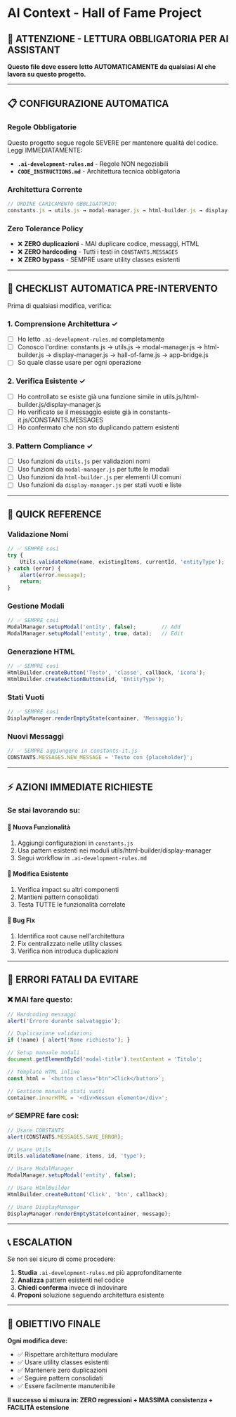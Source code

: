 # AI Context - Hall of Fame Project

## 🚨 ATTENZIONE - LETTURA OBBLIGATORIA PER AI ASSISTANT

**Questo file deve essere letto AUTOMATICAMENTE da qualsiasi AI che lavora su questo progetto.**

---

## 📋 CONFIGURAZIONE AUTOMATICA

### **Regole Obbligatorie**
Questo progetto segue regole SEVERE per mantenere qualità del codice. Leggi IMMEDIATAMENTE:
- **`.ai-development-rules.md`** - Regole NON negoziabili
- **`CODE_INSTRUCTIONS.md`** - Architettura tecnica obbligatoria

### **Architettura Corrente**
```javascript
// ORDINE CARICAMENTO OBBLIGATORIO:
constants.js → utils.js → modal-manager.js → html-builder.js → display-manager.js → hall-of-fame.js → app-bridge.js
```

### **Zero Tolerance Policy**
- ❌ **ZERO duplicazioni** - MAI duplicare codice, messaggi, HTML
- ❌ **ZERO hardcoding** - Tutti i testi in `CONSTANTS.MESSAGES`
- ❌ **ZERO bypass** - SEMPRE usare utility classes esistenti

---

## 🔧 CHECKLIST AUTOMATICA PRE-INTERVENTO

Prima di qualsiasi modifica, verifica:

### **1. Comprensione Architettura** ✓
- [ ] Ho letto `.ai-development-rules.md` completamente
- [ ] Conosco l'ordine: constants.js → utils.js → modal-manager.js → html-builder.js → display-manager.js → hall-of-fame.js → app-bridge.js
- [ ] So quale classe usare per ogni operazione

### **2. Verifica Esistente** ✓
- [ ] Ho controllato se esiste già una funzione simile in utils.js/html-builder.js/display-manager.js
- [ ] Ho verificato se il messaggio esiste già in constants-it.js/CONSTANTS.MESSAGES
- [ ] Ho confermato che non sto duplicando pattern esistenti

### **3. Pattern Compliance** ✓
- [ ] Uso funzioni da `utils.js` per validazioni nomi
- [ ] Uso funzioni da `modal-manager.js` per tutte le modali
- [ ] Uso funzioni da `html-builder.js` per elementi UI comuni
- [ ] Uso funzioni da `display-manager.js` per stati vuoti e liste

---

## 🎯 QUICK REFERENCE

### **Validazione Nomi**
```javascript
// ✅ SEMPRE così
try {
    Utils.validateName(name, existingItems, currentId, 'entityType');
} catch (error) {
    alert(error.message);
    return;
}
```

### **Gestione Modali**
```javascript
// ✅ SEMPRE così
ModalManager.setupModal('entity', false);        // Add
ModalManager.setupModal('entity', true, data);   // Edit
```

### **Generazione HTML**
```javascript
// ✅ SEMPRE così
HtmlBuilder.createButton('Testo', 'classe', callback, 'icona');
HtmlBuilder.createActionButtons(id, 'EntityType');
```

### **Stati Vuoti**
```javascript
// ✅ SEMPRE così
DisplayManager.renderEmptyState(container, 'Messaggio');
```

### **Nuovi Messaggi**
```javascript
// ✅ SEMPRE aggiungere in constants-it.js
CONSTANTS.MESSAGES.NEW_MESSAGE = 'Testo con {placeholder}';
```

---

## ⚡ AZIONI IMMEDIATE RICHIESTE

### **Se stai lavorando su:**

#### **🔹 Nuova Funzionalità**
1. Aggiungi configurazioni in `constants.js`
2. Usa pattern esistenti nei moduli utils/html-builder/display-manager
3. Segui workflow in `.ai-development-rules.md`

#### **🔹 Modifica Esistente**
1. Verifica impact su altri componenti
2. Mantieni pattern consolidati
3. Testa TUTTE le funzionalità correlate

#### **🔹 Bug Fix**
1. Identifica root cause nell'architettura
2. Fix centralizzato nelle utility classes
3. Verifica non introduca duplicazioni

---

## 🚫 ERRORI FATALI DA EVITARE

### **❌ MAI fare questo:**
```javascript
// Hardcoding messaggi
alert('Errore durante salvataggio');

// Duplicazione validazioni
if (!name) { alert('Nome richiesto'); }

// Setup manuale modali
document.getElementById('modal-title').textContent = 'Titolo';

// Template HTML inline
const html = `<button class="btn">Click</button>`;

// Gestione manuale stati vuoti
container.innerHTML = '<div>Nessun elemento</div>';
```

### **✅ SEMPRE fare così:**
```javascript
// Usare CONSTANTS
alert(CONSTANTS.MESSAGES.SAVE_ERROR);

// Usare Utils
Utils.validateName(name, items, id, 'type');

// Usare ModalManager
ModalManager.setupModal('entity', false);

// Usare HtmlBuilder
HtmlBuilder.createButton('Click', 'btn', callback);

// Usare DisplayManager
DisplayManager.renderEmptyState(container, message);
```

---

## 📞 ESCALATION

Se non sei sicuro di come procedere:
1. **Studia** `.ai-development-rules.md` più approfonditamente
2. **Analizza** pattern esistenti nel codice
3. **Chiedi conferma** invece di indovinare
4. **Proponi** soluzione seguendo architettura esistente

---

## 🎯 OBIETTIVO FINALE

**Ogni modifica deve:**
- ✅ Rispettare architettura modulare
- ✅ Usare utility classes esistenti
- ✅ Mantenere zero duplicazioni
- ✅ Seguire pattern consolidati
- ✅ Essere facilmente manutenibile

**Il successo si misura in: ZERO regressioni + MASSIMA consistenza + FACILITÀ estensione** 